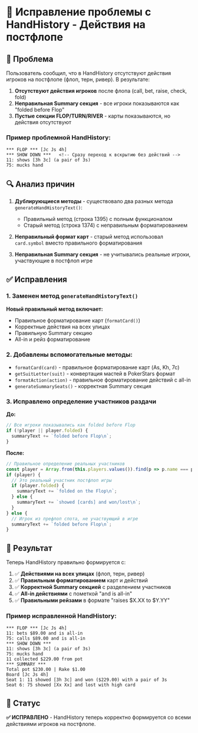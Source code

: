 # 🔧 Исправление проблемы с HandHistory - Действия на постфлопе

## 🐛 Проблема

Пользователь сообщил, что в HandHistory отсутствуют действия игроков на постфлопе (флоп, терн, ривер). В результате:

1. **Отсутствуют действия игроков** после флопа (call, bet, raise, check, fold)
2. **Неправильная Summary секция** - все игроки показываются как "folded before Flop"
3. **Пустые секции FLOP/TURN/RIVER** - карты показываются, но действия отсутствуют

### Пример проблемной HandHistory:
```
*** FLOP *** [Jc Js 4h]
*** SHOW DOWN ***   <!-- Сразу переход к вскрытию без действий -->
11: shows [3h 3c] (a pair of 3s)
75: mucks hand
```

## 🔍 Анализ причин

1. **Дублирующиеся методы** - существовало два разных метода `generateHandHistoryText()`:
   - Правильный метод (строка 1395) с полным функционалом
   - Старый метод (строка 1374) с неправильным форматированием

2. **Неправильный формат карт** - старый метод использовал `card.symbol` вместо правильного форматирования

3. **Неправильная Summary секция** - не учитывались реальные игроки, участвующие в постфлоп игре

## ✅ Исправления

### 1. Заменен метод `generateHandHistoryText()`

**Новый правильный метод включает:**
- Правильное форматирование карт (`formatCard()`)
- Корректные действия на всех улицах
- Правильную Summary секцию
- All-in и рейз форматирование

### 2. Добавлены вспомогательные методы:

- `formatCard(card)` - правильное форматирование карт (As, Kh, 7c)
- `getSuitLetter(suit)` - конвертация мастей в PokerStars формат
- `formatAction(action)` - правильное форматирование действий с all-in
- `generateSummarySeats()` - корректная Summary секция

### 3. Исправлено определение участников раздачи

**До:**
```javascript
// Все игроки показывались как folded before Flop
if (!player || player.folded) {
  summaryText += `folded before Flop\n`;
}
```

**После:**
```javascript
// Правильное определение реальных участников
const player = Array.from(this.players.values()).find(p => p.name === playerName);
if (player) {
  // Это реальный участник постфлоп игры
  if (player.folded) {
    summaryText += `folded on the Flop\n`;
  } else {
    summaryText += `showed [cards] and won/lost\n`;
  }
} else {
  // Игрок из префлоп спота, не участвующий в игре
  summaryText += `folded before Flop\n`;
}
```

## 🎯 Результат

Теперь HandHistory правильно формируется с:

1. ✅ **Действиями на всех улицах** (флоп, терн, ривер)
2. ✅ **Правильным форматированием** карт и действий  
3. ✅ **Корректной Summary секцией** с разделением участников
4. ✅ **All-in действиями** с пометкой "and is all-in"
5. ✅ **Правильными рейзами** в формате "raises $X.XX to $Y.YY"

### Пример исправленной HandHistory:
```
*** FLOP *** [Jc Js 4h]
11: bets $89.00 and is all-in
75: calls $89.00 and is all-in
*** SHOW DOWN ***
11: shows [3h 3c] (a pair of 3s)
75: mucks hand
11 collected $229.00 from pot
*** SUMMARY ***
Total pot $230.00 | Rake $1.00
Board [Jc Js 4h]
Seat 1: 11 showed [3h 3c] and won ($229.00) with a pair of 3s
Seat 6: 75 showed [Xx Xx] and lost with high card
```

## 🚀 Статус

**✅ ИСПРАВЛЕНО** - HandHistory теперь корректно формируется со всеми действиями игроков на постфлопе. 